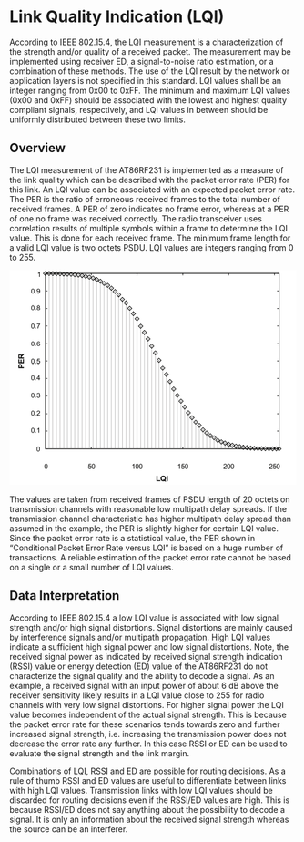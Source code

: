# Link Quality Indication (LQI)

According to IEEE 802.15.4, the LQI measurement is a characterization of the strength and/or quality of a received packet. The measurement may be implemented using receiver ED, a signal-to-noise ratio estimation, or a combination of these methods. The use of the LQI result by the network or application layers is not specified in this standard. LQI values shall be an integer ranging from 0x00 to 0xFF. The minimum and maximum LQI values (0x00 and 0xFF) should be associated with the lowest and highest quality compliant signals, respectively, and LQI values in between should be uniformly distributed between these two limits.

## Overview

The LQI measurement of the AT86RF231 is implemented as a measure of the link quality which can be described with the packet error rate (PER) for this link. An LQI value can be associated with an expected packet error rate. The PER is the ratio of erroneous received frames to the total number of received frames. A PER of zero indicates no frame error, whereas at a PER of one no frame was received correctly. The radio transceiver uses correlation results of multiple symbols within a frame to determine the LQI value. This is done for each received frame. The minimum frame length for a valid LQI value is two octets PSDU. LQI values are integers ranging from 0 to 255.



![Conditional Packet Error Rate versus LQI](..\附件\image-20191222171430569.png)

The values are taken from received frames of PSDU length of 20 octets on transmission channels with reasonable low multipath delay spreads. If the transmission channel characteristic has higher multipath delay spread than assumed in the example, the PER is slightly higher for certain LQI value. Since the packet error rate is a statistical value, the PER shown in “Conditional Packet Error Rate versus LQI”  is based on a huge number of transactions. A reliable estimation of the packet error rate cannot be based on a single or a small number of LQI values.

## Data Interpretation

According to IEEE 802.15.4 a low LQI value is associated with low signal strength and/or high signal distortions. Signal distortions are mainly caused by interference signals and/or multipath propagation. High LQI values indicate a sufficient high signal power and low signal distortions. Note, the received signal power as indicated by received signal strength indication (RSSI) value or energy detection (ED) value of the AT86RF231 do not characterize the signal quality and the ability to decode a signal. As an example, a received signal with an input power of about 6 dB above the receiver sensitivity likely results in a LQI value close to 255 for radio channels with very low signal distortions. For higher signal power the LQI value becomes independent of the actual signal strength. This is because the packet error rate for these scenarios tends towards zero and further increased signal strength, i.e. increasing the transmission power does not decrease the error rate any further. In this case RSSI or ED can be used to evaluate the signal strength and the link margin.

Combinations of LQI, RSSI and ED are possible for routing decisions. As a rule of thumb RSSI and ED values are useful to differentiate between links with high LQI values. Transmission links with low LQI values should be discarded for routing decisions even if the RSSI/ED values are high. This is because RSSI/ED does not say anything about the possibility to decode a signal. It is only an information about the received signal strength whereas the source can be an interferer.